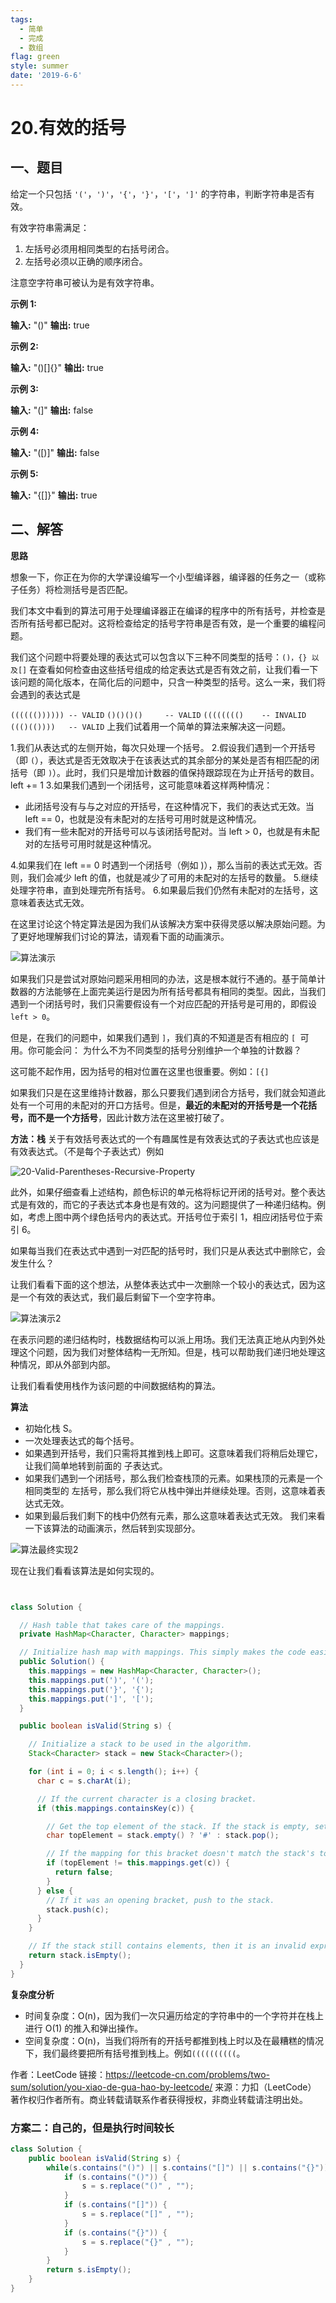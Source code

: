 ```yaml
---
tags: 
  - 简单
  - 完成
  - 数组
flag: green
style: summer
date: '2019-6-6'
---
```




# 20.有效的括号


## 一、题目

给定一个只包括 `'('`，`')'`，`'{'`，`'}'`，`'['`，`']'` 的字符串，判断字符串是否有效。

有效字符串需满足：

1.  左括号必须用相同类型的右括号闭合。
2.  左括号必须以正确的顺序闭合。

注意空字符串可被认为是有效字符串。

**示例 1:**

**输入:** "()"
**输出:** true

**示例 2:**

**输入:** "()[]{}"
**输出:** true

**示例 3:**

**输入:** "(]"
**输出:** false

**示例 4:**

**输入:** "([)]"
**输出:** false

**示例 5:**

**输入:** "{[]}"
**输出:** true



## 二、解答

**思路**

想象一下，你正在为你的大学课设编写一个小型编译器，编译器的任务之一（或称子任务）将检测括号是否匹配。

我们本文中看到的算法可用于处理编译器正在编译的程序中的所有括号，并检查是否所有括号都已配对。这将检查给定的括号字符串是否有效，是一个重要的编程问题。

我们这个问题中将要处理的表达式可以包含以下三种不同类型的括号：`()，{} 以及[]`
在查看如何检查由这些括号组成的给定表达式是否有效之前，让我们看一下该问题的简化版本，在简化后的问题中，只含一种类型的括号。这么一来，我们将会遇到的表达式是

`(((((()))))) -- VALID`
`()()()()     -- VALID`
`(((((((()    -- INVALID`
`((()(())))   -- VALID`
上我们试着用一个简单的算法来解决这一问题。

1.我们从表达式的左侧开始，每次只处理一个括号。
2.假设我们遇到一个开括号（即 `(`），表达式是否无效取决于在该表达式的其余部分的某处是否有相匹配的闭括号（即 `)`）。此时，我们只是增加计数器的值保持跟踪现在为止开括号的数目。left += 1
3.如果我们遇到一个闭括号，这可能意味着这样两种情况：
  - 此闭括号没有与与之对应的开括号，在这种情况下，我们的表达式无效。当 left == 0，也就是没有未配对的左括号可用时就是这种情况。
  - 我们有一些未配对的开括号可以与该闭括号配对。当 left > 0，也就是有未配对的左括号可用时就是这种情况。

4.如果我们在 left == 0 时遇到一个闭括号（例如 )），那么当前的表达式无效。否则，我们会减少 left 的值，也就是减少了可用的未配对的左括号的数量。
5.继续处理字符串，直到处理完所有括号。
6.如果最后我们仍然有未配对的左括号，这意味着表达式无效。

在这里讨论这个特定算法是因为我们从该解决方案中获得灵感以解决原始问题。为了更好地理解我们讨论的算法，请观看下面的动画演示。

![算法演示]($resource/%E7%AE%97%E6%B3%95%E6%BC%94%E7%A4%BA.gif)

如果我们只是尝试对原始问题采用相同的办法，这是根本就行不通的。基于简单计数器的方法能够在上面完美运行是因为所有括号都具有相同的类型。因此，当我们遇到一个闭括号时，我们只需要假设有一个对应匹配的开括号是可用的，即假设 `left > 0`。

但是，在我们的问题中，如果我们遇到 `]`，我们真的不知道是否有相应的 `[ `可用。你可能会问：
为什么不为不同类型的括号分别维护一个单独的计数器？

这可能不起作用，因为括号的相对位置在这里也很重要。例如：`[{]`

如果我们只是在这里维持计数器，那么只要我们遇到闭合方括号，我们就会知道此处有一个可用的未配对的开口方括号。但是，**最近的未配对的开括号是一个花括号，而不是一个方括号**，因此计数方法在这里被打破了。

**方法：栈**
关于有效括号表达式的一个有趣属性是有效表达式的子表达式也应该是有效表达式。（不是每个子表达式）例如

![20-Valid-Parentheses-Recursive-Property]($resource/20-Valid-Parentheses-Recursive-Property.png)

此外，如果仔细查看上述结构，颜色标识的单元格将标记开闭的括号对。整个表达式是有效的，而它的子表达式本身也是有效的。这为问题提供了一种递归结构。例如，考虑上图中两个绿色括号内的表达式。开括号位于索引 1，相应闭括号位于索引 6。

如果每当我们在表达式中遇到一对匹配的括号时，我们只是从表达式中删除它，会发生什么？

让我们看看下面的这个想法，从整体表达式中一次删除一个较小的表达式，因为这是一个有效的表达式，我们最后剩留下一个空字符串。

![算法演示2]($resource/%E7%AE%97%E6%B3%95%E6%BC%94%E7%A4%BA2.gif)


在表示问题的递归结构时，栈数据结构可以派上用场。我们无法真正地从内到外处理这个问题，因为我们对整体结构一无所知。但是，栈可以帮助我们递归地处理这种情况，即从外部到内部。

让我们看看使用栈作为该问题的中间数据结构的算法。

**算法**

* 初始化栈 S。
* 一次处理表达式的每个括号。
* 如果遇到开括号，我们只需将其推到栈上即可。这意味着我们将稍后处理它，让我们简单地转到前面的 子表达式。
* 如果我们遇到一个闭括号，那么我们检查栈顶的元素。如果栈顶的元素是一个 相同类型的 左括号，那么我们将它从栈中弹出并继续处理。否则，这意味着表达式无效。
* 如果到最后我们剩下的栈中仍然有元素，那么这意味着表达式无效。
我们来看一下该算法的动画演示，然后转到实现部分。

![算法最终实现2]($resource/%E7%AE%97%E6%B3%95%E6%9C%80%E7%BB%88%E5%AE%9E%E7%8E%B02.gif)



现在让我们看看该算法是如何实现的。

```Java


class Solution {

  // Hash table that takes care of the mappings.
  private HashMap<Character, Character> mappings;

  // Initialize hash map with mappings. This simply makes the code easier to read.
  public Solution() {
    this.mappings = new HashMap<Character, Character>();
    this.mappings.put(')', '(');
    this.mappings.put('}', '{');
    this.mappings.put(']', '[');
  }

  public boolean isValid(String s) {

    // Initialize a stack to be used in the algorithm.
    Stack<Character> stack = new Stack<Character>();

    for (int i = 0; i < s.length(); i++) {
      char c = s.charAt(i);

      // If the current character is a closing bracket.
      if (this.mappings.containsKey(c)) {

        // Get the top element of the stack. If the stack is empty, set a dummy value of '#'
        char topElement = stack.empty() ? '#' : stack.pop();

        // If the mapping for this bracket doesn't match the stack's top element, return false.
        if (topElement != this.mappings.get(c)) {
          return false;
        }
      } else {
        // If it was an opening bracket, push to the stack.
        stack.push(c);
      }
    }

    // If the stack still contains elements, then it is an invalid expression.
    return stack.isEmpty();
  }
}

```

**复杂度分析**

* 时间复杂度：O(n)，因为我们一次只遍历给定的字符串中的一个字符并在栈上进行 O(1) 的推入和弹出操作。
* 空间复杂度：O(n)，当我们将所有的开括号都推到栈上时以及在最糟糕的情况下，我们最终要把所有括号推到栈上。例如`((((((((((`。

作者：LeetCode
链接：https://leetcode-cn.com/problems/two-sum/solution/you-xiao-de-gua-hao-by-leetcode/
来源：力扣（LeetCode）
著作权归作者所有。商业转载请联系作者获得授权，非商业转载请注明出处。






### 方案二：自己的，但是执行时间较长

```java
class Solution {
    public boolean isValid(String s) {
        while(s.contains("()") || s.contains("[]") || s.contains("{}")){
        	if (s.contains("()")) {
        		s = s.replace("()" , "");
        	}
        	if (s.contains("[]")) {
        		s = s.replace("[]" , "");
        	}
        	if (s.contains("{}")) {
        		s = s.replace("{}" , "");
        	}
        }
        return s.isEmpty();
    }
}

```


